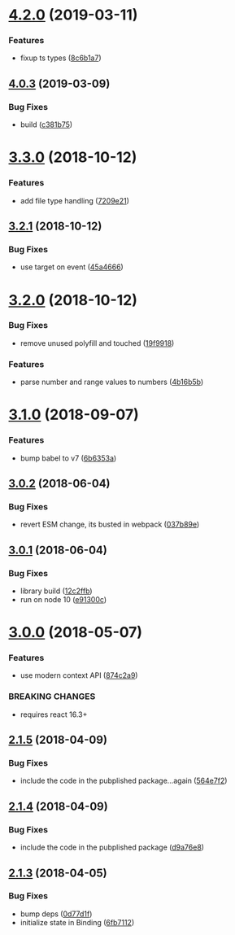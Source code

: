 # [4.2.0](https://github.com/jquense/topeka/compare/v4.0.3...v4.2.0) (2019-03-11)


### Features

* fixup ts types ([8c6b1a7](https://github.com/jquense/topeka/commit/8c6b1a7))





## [4.0.3](https://github.com/jquense/topeka/compare/v4.0.1...v4.0.3) (2019-03-09)


### Bug Fixes

* build ([c381b75](https://github.com/jquense/topeka/commit/c381b75))





# [3.3.0](https://github.com/jquense/topeka/compare/v3.2.1...v3.3.0) (2018-10-12)


### Features

* add file type handling ([7209e21](https://github.com/jquense/topeka/commit/7209e21))

## [3.2.1](https://github.com/jquense/topeka/compare/v3.2.0...v3.2.1) (2018-10-12)


### Bug Fixes

* use target on event ([45a4666](https://github.com/jquense/topeka/commit/45a4666))

# [3.2.0](https://github.com/jquense/topeka/compare/v3.1.0...v3.2.0) (2018-10-12)


### Bug Fixes

* remove unused polyfill and touched ([19f9918](https://github.com/jquense/topeka/commit/19f9918))


### Features

* parse number and range values to numbers ([4b16b5b](https://github.com/jquense/topeka/commit/4b16b5b))

# [3.1.0](https://github.com/jquense/topeka/compare/v3.0.2...v3.1.0) (2018-09-07)


### Features

* bump babel to v7 ([6b6353a](https://github.com/jquense/topeka/commit/6b6353a))

<a name="3.0.2"></a>
## [3.0.2](https://github.com/jquense/topeka/compare/v3.0.1...v3.0.2) (2018-06-04)


### Bug Fixes

* revert ESM change, its busted in webpack ([037b89e](https://github.com/jquense/topeka/commit/037b89e))

<a name="3.0.1"></a>
## [3.0.1](https://github.com/jquense/topeka/compare/v3.0.0...v3.0.1) (2018-06-04)


### Bug Fixes

* library build ([12c2ffb](https://github.com/jquense/topeka/commit/12c2ffb))
* run on node 10 ([e91300c](https://github.com/jquense/topeka/commit/e91300c))

<a name="3.0.0"></a>
# [3.0.0](https://github.com/jquense/topeka/compare/v2.1.5...v3.0.0) (2018-05-07)


### Features

* use modern context API ([874c2a9](https://github.com/jquense/topeka/commit/874c2a9))


### BREAKING CHANGES

* requires react 16.3+

<a name="2.1.5"></a>
## [2.1.5](https://github.com/jquense/topeka/compare/v2.1.4...v2.1.5) (2018-04-09)


### Bug Fixes

* include the code in the pubplished package…again ([564e7f2](https://github.com/jquense/topeka/commit/564e7f2))

<a name="2.1.4"></a>
## [2.1.4](https://github.com/jquense/topeka/compare/v2.1.3...v2.1.4) (2018-04-09)


### Bug Fixes

* include the code in the pubplished package ([d9a76e8](https://github.com/jquense/topeka/commit/d9a76e8))

<a name="2.1.3"></a>
## [2.1.3](https://github.com/jquense/topeka/compare/v2.1.2...v2.1.3) (2018-04-05)


### Bug Fixes

* bump deps ([0d77d1f](https://github.com/jquense/topeka/commit/0d77d1f))
* initialize state in Binding ([6fb7112](https://github.com/jquense/topeka/commit/6fb7112))
